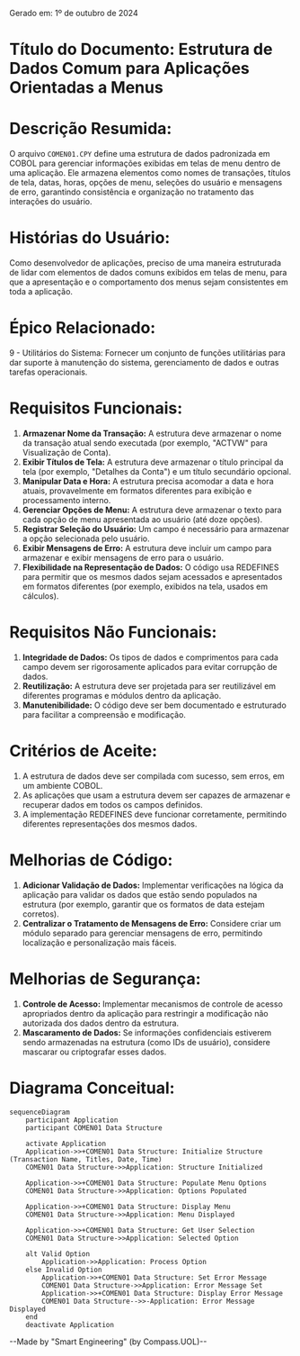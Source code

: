 Gerado em: 1º de outubro de 2024

# **Título do Documento:** Estrutura de Dados Comum para Aplicações Orientadas a Menus

# **Descrição Resumida:**
O arquivo `COMEN01.CPY` define uma estrutura de dados padronizada em COBOL para gerenciar informações exibidas em telas de menu dentro de uma aplicação. Ele armazena elementos como nomes de transações, títulos de tela, datas, horas, opções de menu, seleções do usuário e mensagens de erro, garantindo consistência e organização no tratamento das interações do usuário.

# **Histórias do Usuário:**
Como desenvolvedor de aplicações, preciso de uma maneira estruturada de lidar com elementos de dados comuns exibidos em telas de menu, para que a apresentação e o comportamento dos menus sejam consistentes em toda a aplicação.

# **Épico Relacionado:**
9 - Utilitários do Sistema: Fornecer um conjunto de funções utilitárias para dar suporte à manutenção do sistema, gerenciamento de dados e outras tarefas operacionais.

# **Requisitos Funcionais:**
1.  **Armazenar Nome da Transação:**  A estrutura deve armazenar o nome da transação atual sendo executada (por exemplo, "ACTVW" para Visualização de Conta).
2.  **Exibir Títulos de Tela:** A estrutura deve armazenar o título principal da tela (por exemplo, "Detalhes da Conta") e um título secundário opcional.
3.  **Manipular Data e Hora:** A estrutura precisa acomodar a data e hora atuais, provavelmente em formatos diferentes para exibição e processamento interno.
4.  **Gerenciar Opções de Menu:** A estrutura deve armazenar o texto para cada opção de menu apresentada ao usuário (até doze opções).
5.  **Registrar Seleção do Usuário:** Um campo é necessário para armazenar a opção selecionada pelo usuário.
6.  **Exibir Mensagens de Erro:** A estrutura deve incluir um campo para armazenar e exibir mensagens de erro para o usuário.
7.  **Flexibilidade na Representação de Dados:** O código usa REDEFINES para permitir que os mesmos dados sejam acessados e apresentados em formatos diferentes (por exemplo, exibidos na tela, usados em cálculos).

# **Requisitos Não Funcionais:**
1.  **Integridade de Dados:** Os tipos de dados e comprimentos para cada campo devem ser rigorosamente aplicados para evitar corrupção de dados.
2.  **Reutilização:** A estrutura deve ser projetada para ser reutilizável em diferentes programas e módulos dentro da aplicação.
3.  **Manutenibilidade:** O código deve ser bem documentado e estruturado para facilitar a compreensão e modificação.

# **Critérios de Aceite:**
1.  A estrutura de dados deve ser compilada com sucesso, sem erros, em um ambiente COBOL.
2.  As aplicações que usam a estrutura devem ser capazes de armazenar e recuperar dados em todos os campos definidos.
3.  A implementação REDEFINES deve funcionar corretamente, permitindo diferentes representações dos mesmos dados.

# **Melhorias de Código:**
1.  **Adicionar Validação de Dados:** Implementar verificações na lógica da aplicação para validar os dados que estão sendo populados na estrutura (por exemplo, garantir que os formatos de data estejam corretos).
2.  **Centralizar o Tratamento de Mensagens de Erro:**  Considere criar um módulo separado para gerenciar mensagens de erro, permitindo localização e personalização mais fáceis.

# **Melhorias de Segurança:**
1.  **Controle de Acesso:** Implementar mecanismos de controle de acesso apropriados dentro da aplicação para restringir a modificação não autorizada dos dados dentro da estrutura.
2.  **Mascaramento de Dados:** Se informações confidenciais estiverem sendo armazenadas na estrutura (como IDs de usuário), considere mascarar ou criptografar esses dados.

# **Diagrama Conceitual:**

```mermaid
sequenceDiagram
    participant Application
    participant COMEN01 Data Structure

    activate Application
    Application->>+COMEN01 Data Structure: Initialize Structure (Transaction Name, Titles, Date, Time)
    COMEN01 Data Structure->>Application: Structure Initialized

    Application->>+COMEN01 Data Structure: Populate Menu Options
    COMEN01 Data Structure->>Application: Options Populated

    Application->>+COMEN01 Data Structure: Display Menu
    COMEN01 Data Structure->>Application: Menu Displayed
    
    Application->>+COMEN01 Data Structure: Get User Selection
    COMEN01 Data Structure->>Application: Selected Option

    alt Valid Option
        Application->>Application: Process Option
    else Invalid Option
        Application->>+COMEN01 Data Structure: Set Error Message
        COMEN01 Data Structure->>Application: Error Message Set
        Application->>+COMEN01 Data Structure: Display Error Message
        COMEN01 Data Structure-->>-Application: Error Message Displayed
    end
    deactivate Application
```

--Made by "Smart Engineering" (by Compass.UOL)--